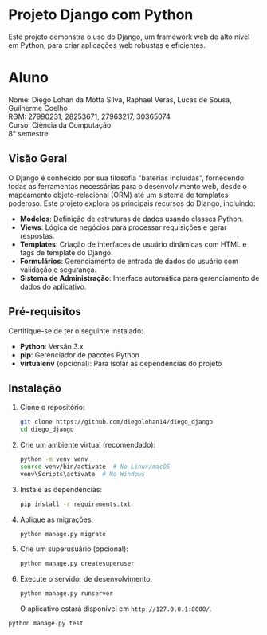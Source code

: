 # Projeto Django com Python

Este projeto demonstra o uso do Django, um framework web de alto nível em Python, para criar aplicações web robustas e eficientes.

# Aluno

Nome: Diego Lohan da Motta Silva, Raphael Veras, Lucas de Sousa, Guilherme Coelho <br>
RGM: 27990231, 28253671, 27963217, 30365074 <br>
Curso: Ciência da Computação <br>
8° semestre

## Visão Geral

O Django é conhecido por sua filosofia "baterias incluídas", fornecendo todas as ferramentas necessárias para o desenvolvimento web, desde o mapeamento objeto-relacional (ORM) até um sistema de templates poderoso. Este projeto explora os principais recursos do Django, incluindo:

* **Modelos**: Definição de estruturas de dados usando classes Python.
* **Views**: Lógica de negócios para processar requisições e gerar respostas.
* **Templates**: Criação de interfaces de usuário dinâmicas com HTML e tags de template do Django.
* **Formulários**: Gerenciamento de entrada de dados do usuário com validação e segurança.
* **Sistema de Administração**: Interface automática para gerenciamento de dados do aplicativo.

## Pré-requisitos

Certifique-se de ter o seguinte instalado:

* **Python**: Versão 3.x
* **pip**: Gerenciador de pacotes Python
* **virtualenv** (opcional): Para isolar as dependências do projeto

## Instalação

1.  Clone o repositório:

    ```bash
    git clone https://github.com/diegolohan14/diego_django
    cd diego_django
    ```

2.  Crie um ambiente virtual (recomendado):

    ```bash
    python -m venv venv
    source venv/bin/activate  # No Linux/macOS
    venv\Scripts\activate  # No Windows
    ```

3.  Instale as dependências:

    ```bash
    pip install -r requirements.txt
    ```

4.  Aplique as migrações:

    ```bash
    python manage.py migrate
    ```

5.  Crie um superusuário (opcional):

    ```bash
    python manage.py createsuperuser
    ```

6.  Execute o servidor de desenvolvimento:

    ```bash
    python manage.py runserver
    ```

    O aplicativo estará disponível em `http://127.0.0.1:8000/`.

```bash
python manage.py test
